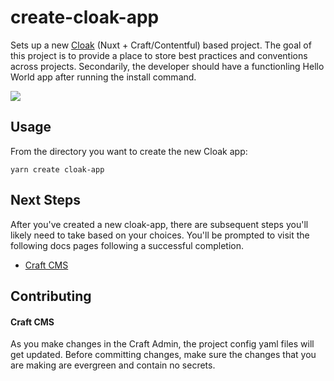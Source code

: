 # create-cloak-app

Sets up a new [Cloak](https://github.com/BKWLD/cloak) (Nuxt + Craft/Contentful) based project.  The goal of this project is to provide a place to store best practices and conventions across projects.  Secondarily, the developer should have a functionling Hello World app after running the install command.

![](https://i.pinimg.com/originals/75/af/04/75af04c5f9fa6e26231640f7d368f042.gif)

## Usage

From the directory you want to create the new Cloak app:

```
yarn create cloak-app
```

## Next Steps

After you've created a new cloak-app, there are subsequent steps you'll likely need to take based on your choices.  You'll be prompted to visit the following docs pages following a successful completion.

- [Craft CMS](./docs/craft-cms/index.md)


## Contributing

#### Craft CMS

As you make changes in the Craft Admin, the project config yaml files will get updated. Before committing changes, make sure the changes that you are making are evergreen and contain no secrets.
